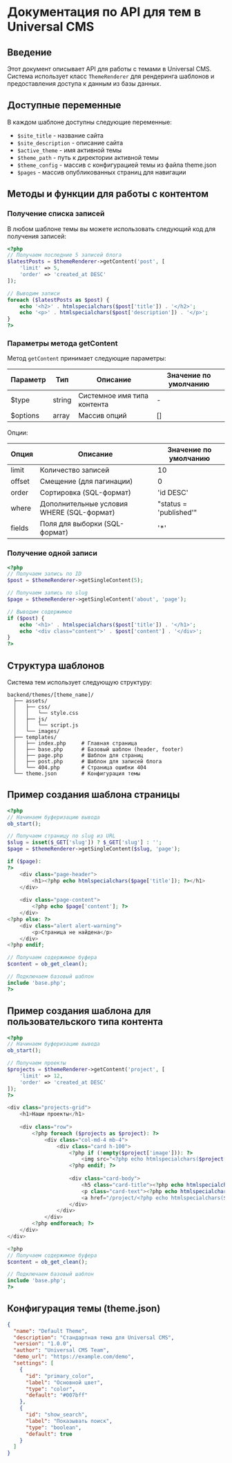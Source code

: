 # Документация по API для тем в Universal CMS

## Введение

Этот документ описывает API для работы с темами в Universal CMS. Система использует класс `ThemeRenderer` для рендеринга шаблонов и предоставления доступа к данным из базы данных.

## Доступные переменные

В каждом шаблоне доступны следующие переменные:

- `$site_title` - название сайта
- `$site_description` - описание сайта
- `$active_theme` - имя активной темы
- `$theme_path` - путь к директории активной темы
- `$theme_config` - массив с конфигурацией темы из файла theme.json
- `$pages` - массив опубликованных страниц для навигации

## Методы и функции для работы с контентом

### Получение списка записей

В любом шаблоне темы вы можете использовать следующий код для получения записей:

```php
<?php
// Получаем последние 5 записей блога
$latestPosts = $themeRenderer->getContent('post', [
    'limit' => 5,
    'order' => 'created_at DESC'
]);

// Выводим записи
foreach ($latestPosts as $post) {
    echo '<h2>' . htmlspecialchars($post['title']) . '</h2>';
    echo '<p>' . htmlspecialchars($post['description']) . '</p>';
}
?>
```

### Параметры метода getContent

Метод `getContent` принимает следующие параметры:

| Параметр | Тип | Описание | Значение по умолчанию |
|----------|-----|----------|----------------------|
| $type    | string | Системное имя типа контента | - |
| $options | array | Массив опций | [] |

Опции:

| Опция   | Описание | Значение по умолчанию |
|---------|----------|----------------------|
| limit   | Количество записей | 10 |
| offset  | Смещение (для пагинации) | 0 |
| order   | Сортировка (SQL-формат) | 'id DESC' |
| where   | Дополнительные условия WHERE (SQL-формат) | "status = 'published'" |
| fields  | Поля для выборки (SQL-формат) | '*' |

### Получение одной записи

```php
<?php
// Получаем запись по ID
$post = $themeRenderer->getSingleContent(5);

// Получаем запись по slug
$page = $themeRenderer->getSingleContent('about', 'page');

// Выводим содержимое
if ($post) {
    echo '<h1>' . htmlspecialchars($post['title']) . '</h1>';
    echo '<div class="content">' . $post['content'] . '</div>';
}
?>
```

## Структура шаблонов

Система тем использует следующую структуру:

```
backend/themes/[theme_name]/
  ├── assets/
  │   ├── css/
  │   │   └── style.css
  │   ├── js/
  │   │   └── script.js
  │   └── images/
  ├── templates/
  │   ├── index.php     # Главная страница
  │   ├── base.php      # Базовый шаблон (header, footer)
  │   ├── page.php      # Шаблон для страниц
  │   ├── post.php      # Шаблон для записей блога
  │   └── 404.php       # Страница ошибки 404
  └── theme.json        # Конфигурация темы
```

## Пример создания шаблона страницы

```php
<?php
// Начинаем буферизацию вывода
ob_start();

// Получаем страницу по slug из URL
$slug = isset($_GET['slug']) ? $_GET['slug'] : '';
$page = $themeRenderer->getSingleContent($slug, 'page');

if ($page):
?>
    <div class="page-header">
        <h1><?php echo htmlspecialchars($page['title']); ?></h1>
    </div>
    
    <div class="page-content">
        <?php echo $page['content']; ?>
    </div>
<?php else: ?>
    <div class="alert alert-warning">
        <p>Страница не найдена</p>
    </div>
<?php endif;

// Получаем содержимое буфера
$content = ob_get_clean();

// Подключаем базовый шаблон
include 'base.php';
?>
```

## Пример создания шаблона для пользовательского типа контента

```php
<?php
// Начинаем буферизацию вывода
ob_start();

// Получаем проекты
$projects = $themeRenderer->getContent('project', [
    'limit' => 12,
    'order' => 'created_at DESC'
]);
?>

<div class="projects-grid">
    <h1>Наши проекты</h1>
    
    <div class="row">
        <?php foreach ($projects as $project): ?>
            <div class="col-md-4 mb-4">
                <div class="card h-100">
                    <?php if (!empty($project['image'])): ?>
                        <img src="<?php echo htmlspecialchars($project['image']); ?>" class="card-img-top" alt="<?php echo htmlspecialchars($project['title']); ?>">
                    <?php endif; ?>
                    
                    <div class="card-body">
                        <h5 class="card-title"><?php echo htmlspecialchars($project['title']); ?></h5>
                        <p class="card-text"><?php echo htmlspecialchars($project['description']); ?></p>
                        <a href="/project/<?php echo htmlspecialchars($project['slug']); ?>" class="btn btn-primary">Подробнее</a>
                    </div>
                </div>
            </div>
        <?php endforeach; ?>
    </div>
</div>

<?php
// Получаем содержимое буфера
$content = ob_get_clean();

// Подключаем базовый шаблон
include 'base.php';
?>
```

## Конфигурация темы (theme.json)

```json
{
  "name": "Default Theme",
  "description": "Стандартная тема для Universal CMS",
  "version": "1.0.0",
  "author": "Universal CMS Team",
  "demo_url": "https://example.com/demo",
  "settings": [
    {
      "id": "primary_color",
      "label": "Основной цвет",
      "type": "color",
      "default": "#007bff"
    },
    {
      "id": "show_search",
      "label": "Показывать поиск",
      "type": "boolean",
      "default": true
    }
  ]
}
``` 